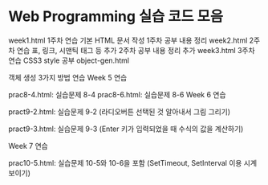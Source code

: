 <h1>Web Programming 실습 코드 모음</h1>
week1.html
1주차 연습
기본 HTML 문서 작성
1주차 공부 내용 정리
week2.html
2주차 연습
표, 링크, 시맨틱 태그 등 추가
2주차 공부 내용 정리 추가
week3.html
3주차 연습
CSS3 style 공부
object-gen.html

객체 생성 3가지 방법 연습
Week 5 연습

prac8-4.html: 실습문제 8-4
prac8-6.html: 실습문제 8-6
Week 6 연습

pract9-2.html: 실습문제 9-2 (라디오버튼 선택된 것 알아내서 그림 그리기)

pract9-3.html: 실습문제 9-3 (Enter 키가 입력되었을 때 수식의 값을 계산하기)

Week 7 연습

prac10-5.html: 실습문제 10-5와 10-6을 포함 (SetTimeout, SetInterval 이용 시계 보이기)

